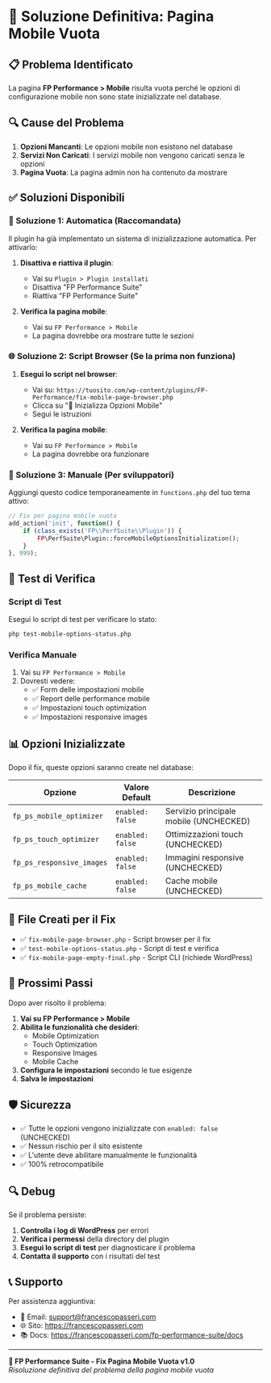 # 🔧 Soluzione Definitiva: Pagina Mobile Vuota

## 📋 Problema Identificato

La pagina **FP Performance > Mobile** risulta vuota perché le opzioni di configurazione mobile non sono state inizializzate nel database.

## 🔍 Cause del Problema

1. **Opzioni Mancanti**: Le opzioni mobile non esistono nel database
2. **Servizi Non Caricati**: I servizi mobile non vengono caricati senza le opzioni
3. **Pagina Vuota**: La pagina admin non ha contenuto da mostrare

## ✅ Soluzioni Disponibili

### 🚀 Soluzione 1: Automatica (Raccomandata)

Il plugin ha già implementato un sistema di inizializzazione automatica. Per attivarlo:

1. **Disattiva e riattiva il plugin**:
   - Vai su `Plugin > Plugin installati`
   - Disattiva "FP Performance Suite"
   - Riattiva "FP Performance Suite"

2. **Verifica la pagina mobile**:
   - Vai su `FP Performance > Mobile`
   - La pagina dovrebbe ora mostrare tutte le sezioni

### 🌐 Soluzione 2: Script Browser (Se la prima non funziona)

1. **Esegui lo script nel browser**:
   - Vai su: `https://tuosito.com/wp-content/plugins/FP-Performance/fix-mobile-page-browser.php`
   - Clicca su "🔧 Inizializza Opzioni Mobile"
   - Segui le istruzioni

2. **Verifica la pagina mobile**:
   - Vai su `FP Performance > Mobile`
   - La pagina dovrebbe ora funzionare

### 🔧 Soluzione 3: Manuale (Per sviluppatori)

Aggiungi questo codice temporaneamente in `functions.php` del tuo tema attivo:

```php
// Fix per pagina mobile vuota
add_action('init', function() {
    if (class_exists('FP\\PerfSuite\\Plugin')) {
        FP\PerfSuite\Plugin::forceMobileOptionsInitialization();
    }
}, 999);
```

## 🧪 Test di Verifica

### Script di Test

Esegui lo script di test per verificare lo stato:

```bash
php test-mobile-options-status.php
```

### Verifica Manuale

1. Vai su `FP Performance > Mobile`
2. Dovresti vedere:
   - ✅ Form delle impostazioni mobile
   - ✅ Report delle performance mobile
   - ✅ Impostazioni touch optimization
   - ✅ Impostazioni responsive images

## 📊 Opzioni Inizializzate

Dopo il fix, queste opzioni saranno create nel database:

| Opzione | Valore Default | Descrizione |
|---------|----------------|-------------|
| `fp_ps_mobile_optimizer` | `enabled: false` | Servizio principale mobile (UNCHECKED) |
| `fp_ps_touch_optimizer` | `enabled: false` | Ottimizzazioni touch (UNCHECKED) |
| `fp_ps_responsive_images` | `enabled: false` | Immagini responsive (UNCHECKED) |
| `fp_ps_mobile_cache` | `enabled: false` | Cache mobile (UNCHECKED) |

## 🔧 File Creati per il Fix

- ✅ `fix-mobile-page-browser.php` - Script browser per il fix
- ✅ `test-mobile-options-status.php` - Script di test e verifica
- ✅ `fix-mobile-page-empty-final.php` - Script CLI (richiede WordPress)

## 📱 Prossimi Passi

Dopo aver risolto il problema:

1. **Vai su FP Performance > Mobile**
2. **Abilita le funzionalità che desideri**:
   - Mobile Optimization
   - Touch Optimization
   - Responsive Images
   - Mobile Cache
3. **Configura le impostazioni** secondo le tue esigenze
4. **Salva le impostazioni**

## 🛡️ Sicurezza

- ✅ Tutte le opzioni vengono inizializzate con `enabled: false` (UNCHECKED)
- ✅ Nessun rischio per il sito esistente
- ✅ L'utente deve abilitare manualmente le funzionalità
- ✅ 100% retrocompatibile

## 🔍 Debug

Se il problema persiste:

1. **Controlla i log di WordPress** per errori
2. **Verifica i permessi** della directory del plugin
3. **Esegui lo script di test** per diagnosticare il problema
4. **Contatta il supporto** con i risultati del test

## 📞 Supporto

Per assistenza aggiuntiva:
- 📧 Email: support@francescopasseri.com
- 🌐 Sito: https://francescopasseri.com
- 📚 Docs: https://francescopasseri.com/fp-performance-suite/docs

---

**🔧 FP Performance Suite - Fix Pagina Mobile Vuota v1.0**  
*Risoluzione definitiva del problema della pagina mobile vuota*
